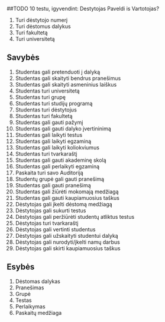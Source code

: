 ##TODO 10 testu, igyvendint: Destytojas
  Paveldi is Vartotojas?    
1. Turi dėstytojo numerį  
2. Turi dėstomus dalykus
3. Turi fakultetą
4. Turi universitetą

## Savybės

1.	Studentas gali pretenduoti į dalyką
2.	Studentas gali skaityti bendrus pranešimus
3.	Studentas gali skaityti asmeninius laiškus
4.	Studentas turi universitetą
5.	Studentas turi grupę
6.	Studentas turi studijų programą
7.	Studentas turi dėstytojus
8.	Studentas turi fakultetą
9.	Studentas gali gauti pažymį
10.	Studentas gali gauti dalyko įvertininimą
11.	Studentas gali laikyti testus
12.	Studentas gali laikyti egzaminą
13.	Studentas gali laikyti koliokviumus
14.	Studentas turi tvarkaraštį
15.	Studentas gali gauti akademinę skolą
16.	Studentas gali perlaikyti egzaminą
17.	Paskaita turi savo Auditoriją
18.	Studentų grupė gali gauti pranešimą
19.	Studentas gali gauti pranešimą
20.	Studentas gali žiūrėti mokomają medžiagą
21.	Studentas gali gauti kaupiamuosius taškus
22.	Dėstytojas gali įkelti dėstomą medžiagą
23.	Dėstytojas gali sukurti testus
24.	Dėstytojas gali peržiūrėti studentų atliktus testus
25.	Dėstytojas turi tvarkaraštį
26.	Dėstytojas gali vertinti studentus
27.	Dėstytojas gali užskaityti studentui dalyką
28.	Dėstytojas gali nurodyti/įkelti namų darbus
29.	Dėstytojas gali skirti kaupiamuosius taškus

## Esybės
1.	Dėstomas dalykas
2.	Pranešimas
3.	Grupė
4.	Testas
5.	Perlaikymas
6.	Paskaitų medžiaga
